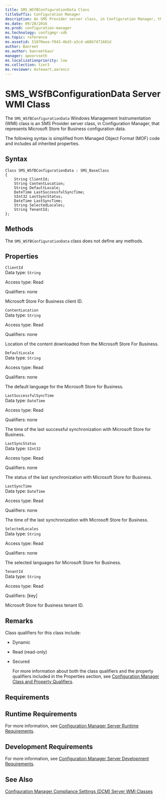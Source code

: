 ```yaml
---
title: SMS_WSfBConfigurationData Class
titleSuffix: Configuration Manager
description: An SMS Provider server class, in Configuration Manager, that represents Microsoft Store for Business configuration data.
ms.date: 09/20/2016
ms.prod: configuration-manager
ms.technology: configmgr-sdk
ms.topic: reference
ms.assetid: 51870eea-f043-4bd3-a3cd-a68b7471681d
author: Banreet
ms.author: banreetkaur
manager: apoorvseth
ms.localizationpriority: low
ms.collection: tier3
ms.reviewer: mstewart,aaroncz 
---
```

# SMS_WSfBConfigurationData Server WMI Class
The `SMS_WSfBConfigurationData` Windows Management Instrumentation (WMI) class is an SMS Provider server class, in Configuration Manager, that represents Microsoft Store for Business configuration data.  

 The following syntax is simplified from Managed Object Format (MOF) code and includes all inherited properties.  

## Syntax  

```  
Class SMS_WSfBConfigurationData : SMS_BaseClass  
{  
    String ClientId;  
    String ContentLocation;  
    String DefaultLocale;  
    DateTime LastSuccessfulSyncTime;  
    SInt32 LastSyncStatus;  
    DateTime LastSyncTime;  
    String SelectedLocales;  
    String TenantId;  
};  

```  

## Methods  
 The `SMS_WSfBConfigurationData` class does not define any methods.  

## Properties  
 `ClientId`  
 Data type: `String`  

 Access type: Read  

 Qualifiers: none  

 Microsoft Store For Business client ID.  

 `ContentLocation`  
 Data type: `String`  

 Access type: Read  

 Qualifiers: none  

 Location of the content downloaded from the Microsoft Store For Business.  

 `DefaultLocale`  
 Data type: `String`  

 Access type: Read  

 Qualifiers: none  

 The default language for the Microsoft Store for Business.  

 `LastSuccessfulSyncTime`  
 Data type: `DateTime`  

 Access type: Read  

 Qualifiers: none  

 The time of the last successful synchronization with Microsoft Store for Business.  

 `LastSyncStatus`  
 Data type: `SInt32`  

 Access type: Read  

 Qualifiers: none  

 The status of the last synchronization with Microsoft Store for Business.  

 `LastSyncTime`  
 Data type: `DateTime`  

 Access type: Read  

 Qualifiers: none  

 The time of the last synchronization with Microsoft Store for Business.  

 `SelectedLocales`  
 Data type: `String`  

 Access type: Read  

 Qualifiers: none  

 The selected languages for Microsoft Store for Business.  

 `TenantId`  
 Data type: `String`  

 Access type: Read  

 Qualifiers: [key]  

 Microsoft Store for Business tenant ID.  

## Remarks  
 Class qualifiers for this class include:  

- Dynamic  

- Read (read-only)  

- Secured  

  For more information about both the class qualifiers and the property qualifiers included in the Properties section, see [Configuration Manager Class and Property Qualifiers](../../../develop/reference/misc/class-and-property-qualifiers.md).  

## Requirements  

## Runtime Requirements  
 For more information, see [Configuration Manager Server Runtime Requirements](../../../develop/core/reqs/server-runtime-requirements.md).  

## Development Requirements  
 For more information, see [Configuration Manager Server Development Requirements](../../../develop/core/reqs/server-development-requirements.md).  

## See Also  
 [Configuration Manager Compliance Settings (DCM) Server WMI Classes](../../../develop/reference/compliance/compliance-settings-dcm-server-wmi-classes.md)
